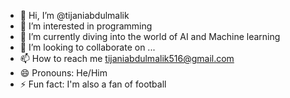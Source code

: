 - 👋 Hi, I’m @tijaniabdulmalik
- 👀 I’m interested in programming 
- 🌱 I’m currently diving into the world of AI and Machine learning
- 💞️ I’m looking to collaborate on ...
- 📫 How to reach me tijaniabdulmalik516@gmail.com
- 😄 Pronouns: He/Him
- ⚡ Fun fact: I'm also a fan of football

<!---
tijaniabdulmalik/tijaniabdulmalik is a ✨ special ✨ repository because its `README.md` (this file) appears on your GitHub profile.
You can click the Preview link to take a look at your changes.
--->
